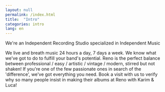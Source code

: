 ```yaml
---
layout: null
permalink: /index.html
title:  "Intro"
categories: intro
lang: en
---
```


We're an Independent Recording Studio specialized in Independent Music

We live and breath music 24 hours a day, 7 days a week. We know what we've got to do to fulfill your band's potential.
Reno is the perfect balance between professional / easy / artistic / vintage / modern, stirred but not shaken!
If you're one of the few passionate ones in search of the 'difference', we've got everything you need. Book a visit with us to verify why so many people insist in making their albums at Reno with Karim & Luca!